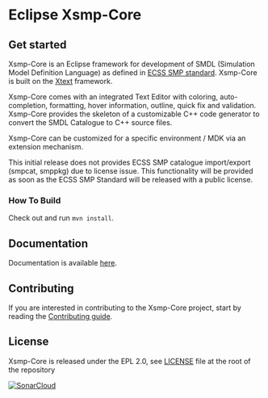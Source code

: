 
# Eclipse Xsmp-Core

## Get started

Xsmp-Core is an Eclipse framework for development of SMDL (Simulation Model Definition Language) as defined in [ECSS SMP standard](https://ecss.nl/standard/ecss-e-st-40-07c-simulation-modelling-platform-2-march-2020/). 
Xsmp-Core is built on the [Xtext](https://www.eclipse.org/Xtext/) framework.

Xsmp-Core comes with an integrated Text Editor with coloring, auto-completion, formatting, hover information, outline, quick fix and validation.
Xsmp-Core provides the skeleton of a customizable C++ code generator to convert the SMDL Catalogue to C++ source files.

Xsmp-Core can be customized for a specific environment / MDK via an extension mechanism.

This initial release does not provides ECSS SMP catalogue import/export (smpcat, smppkg) due to license issue. This functionality will be provided as soon as the ECSS SMP Standard will be released with a public license.


### How To Build

Check out and run `mvn install`.

## Documentation

Documentation is available [here](/doc/).

## Contributing

If you are interested in contributing to the Xsmp-Core project, start by reading the [Contributing guide](/CONTRIBUTING.md).

## License

Xsmp-Core is released under the EPL 2.0, see [LICENSE](/LICENSE) file at the root of the repository

[![SonarCloud](https://sonarcloud.io/images/project_badges/sonarcloud-white.svg)](https://sonarcloud.io/summary/new_code?id=ThalesGroup_xsmp-modeler-core)